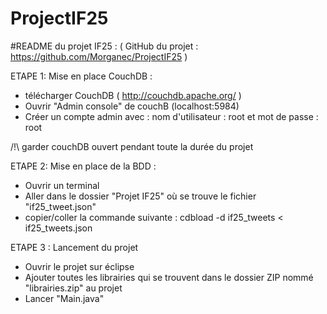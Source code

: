 # ProjectIF25
#README du projet IF25 :
( GitHub du projet :  https://github.com/Morganec/ProjectIF25 ) 

ETAPE 1: Mise en place CouchDB : 

- télécharger CouchDB ( http://couchdb.apache.org/ )
- Ouvrir "Admin console" de couchB (localhost:5984)
- Créer un compte admin avec :
    nom  d'utilisateur : root et mot de passe : root

/!\ garder couchDB ouvert pendant toute la durée du projet  

ETAPE 2: Mise en place de la BDD :

- Ouvrir un terminal 
- Aller dans le dossier "Projet IF25" 
où se trouve le fichier "if25_tweet.json"
- copier/coller la commande suivante : 
cdbload -d if25_tweets < if25_tweets.json

ETAPE 3 : Lancement du projet 

- Ouvrir le projet sur éclipse 
- Ajouter toutes les librairies qui se trouvent dans le dossier ZIP nommé "librairies.zip" au projet 
- Lancer "Main.java"

